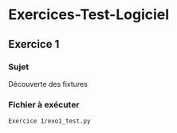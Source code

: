 # Exercices-Test-Logiciel
## Exercice 1
### Sujet
Découverte des fixtures
### Fichier à exécuter
`Exercice 1/exo1_test.py`
